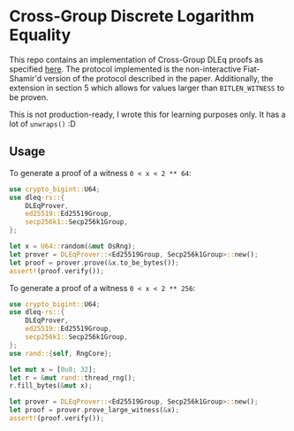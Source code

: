 # Cross-Group Discrete Logarithm Equality

This repo contains an implementation of Cross-Group DLEq proofs as specified [here](https://eprint.iacr.org/2022/1593.pdf). The protocol implemented is the non-interactive Fiat-Shamir'd version of the protocol described in the paper. Additionally, the extension in section 5 which allows for values larger than `BITLEN_WITNESS` to be proven.

This is not production-ready, I wrote this for learning purposes only. It has a lot of `unwraps()` :D 

## Usage

To generate a proof of a witness `0 < x < 2 ** 64`:

```rust
use crypto_bigint::U64;
use dleq-rs::{
    DLEqProver,
    ed25519::Ed25519Group, 
    secp256k1::Secp256k1Group,
};

let x = U64::random(&mut OsRng);
let prover = DLEqProver::<Ed25519Group, Secp256k1Group>::new();
let proof = prover.prove(&x.to_be_bytes());
assert!(proof.verify());
```

To generate a proof of a witness `0 < x < 2 ** 256`:

```rust
use crypto_bigint::U64;
use dleq-rs::{
    DLEqProver,
    ed25519::Ed25519Group, 
    secp256k1::Secp256k1Group,
};
use rand::{self, RngCore};

let mut x = [0u8; 32];
let r = &mut rand::thread_rng();
r.fill_bytes(&mut x);

let prover = DLEqProver::<Ed25519Group, Secp256k1Group>::new();
let proof = prover.prove_large_witness(&x);
assert!(proof.verify());
```